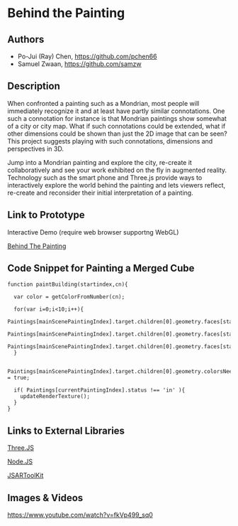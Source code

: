 # Behind the Painting

## Authors
- Po-Jui (Ray) Chen, https://github.com/pchen66
- Samuel Zwaan, https://github.com/samzw

## Description

When confronted a painting such as a Mondrian, most people will immediately recognize it and at least have partly similar connotations. One such a connotation for instance is that Mondrian paintings show somewhat of a city or city map. What if such connotations could be extended, what if other dimensions could be shown than just the 2D image that can be seen? This project suggests playing with such connotations, dimensions and perspectives in 3D.

Jump into a Mondrian painting and explore the city, re-create it collaboratively and see your work exhibited on the fly in augmented reality. Technology such as the smart phone and Three.js provide ways to interactively explore the world behind the painting and lets viewers reflect, re-create and reconsider their initial interpretation of a painting.


## Link to Prototype
Interactive Demo (require web browser supportng WebGL)

[Behind The Painting](http://www.google.com "Behind The Painting")

## Code Snippet for Painting a Merged Cube

```
function paintBuilding(startindex,cn){
			
  var color = getColorFromNumber(cn);
  
  for(var i=0;i<10;i++){
    Paintings[mainScenePaintingIndex].target.children[0].geometry.faces[startindex+i].vertexColors[0].setHex(color);
    Paintings[mainScenePaintingIndex].target.children[0].geometry.faces[startindex+i].vertexColors[1].setHex(color);
    Paintings[mainScenePaintingIndex].target.children[0].geometry.faces[startindex+i].vertexColors[2].setHex(color);
  }
  
  Paintings[mainScenePaintingIndex].target.children[0].geometry.colorsNeedUpdate = true;
  
  if( Paintings[currentPaintingIndex].status !== 'in' ){
  	updateRenderTexture();
  }
}
```
## Links to External Libraries

[Three.JS](https://github.com/mrdoob/three.js/ "Three.JS")

[Node.JS](http://nodejs.org/ "Node.JS")

[JSARToolKit](https://github.com/kig/JSARToolKit "JSARToolKit")

## Images & Videos

https://www.youtube.com/watch?v=fkVp499_sq0
